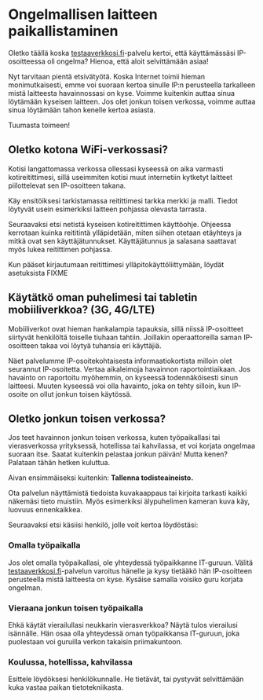 # Ongelmallisen laitteen paikallistaminen

Oletko täällä koska [testaaverkkosi.fi](https://testaaverkkosi.fi)-palvelu kertoi, että käyttämässäsi IP-osoitteessa oli ongelma? Hienoa, että aloit selvittämään asiaa!

Nyt tarvitaan pientä etsivätyötä. Koska Internet toimii hieman monimutkaisesti, emme voi suoraan kertoa sinulle IP:n perusteella tarkalleen mistä laitteesta havainnossasi on kyse. Voimme kuitenkin auttaa sinua löytämään kyseisen laitteen. Jos olet jonkun toisen verkossa, voimme auttaa sinua löytämään tahon kenelle kertoa asiasta.

Tuumasta toimeen!

## Oletko kotona WiFi-verkossasi?

Kotisi langattomassa verkossa ollessasi kyseessä on aika varmasti kotireitittimesi, sillä useimmiten kotisi muut internetiin kytketyt laitteet piilottelevat sen IP-osoitteen takana.

Käy ensitöiksesi tarkistamassa reitittimesi tarkka merkki ja malli. Tiedot löytyvät usein esimerkiksi laitteen pohjassa olevasta tarrasta.

Seuraavaksi etsi netistä kyseisen kotireitittimen käyttöohje. Ohjeessa kerrotaan kuinka reititintä ylläpidetään, miten siihen otetaan etäyhteys ja mitkä ovat sen käyttäjätunnukset. Käyttäjätunnus ja salasana saattavat myös lukea reitittimen pohjassa.

Kun pääset kirjautumaan reitittimesi ylläpitokäyttöliittymään, löydät asetuksista FIXME

## Käytätkö oman puhelimesi tai tabletin mobiiliverkkoa? (3G, 4G/LTE)

Mobiiliverkot ovat hieman hankalampia tapauksia, sillä niissä IP-osoitteet siirtyvät henkilöltä toiselle tiuhaan tahtiin. Joillakin operaattoreilla saman IP-osoitteen takaa voi löytyä tuhansia eri käyttäjiä.

Näet palvelumme IP-osoitekohtaisesta informaatiokortista milloin olet seurannut IP-osoitetta. Vertaa aikaleimoja havainnon raportointiaikaan. Jos havainto on raportoitu myöhemmin, on kyseessä todennäköisesti sinun laitteesi. Muuten kyseessä voi olla havainto, joka on tehty silloin, kun IP-osoite on ollut jonkun toisen käytössä.

## Oletko jonkun toisen verkossa?

Jos teet havainnon jonkun toisen verkossa, kuten työpaikallasi tai vierasverkossa yrityksessä, hotellissa tai kahvilassa, et voi korjata ongelmaa suoraan itse. Saatat kuitenkin pelastaa jonkun päivän! Mutta kenen? Palataan tähän hetken kuluttua.

Aivan ensimmäiseksi kuitenkin: **Tallenna todisteaineisto.**

Ota palvelun näyttämistä tiedoista kuvakaappaus tai kirjoita tarkasti kaikki näkemäsi tieto muistiin. Myös esimerkiksi älypuhelimen kameran kuva käy, luovuus ennenkaikkea.

Seuraavaksi etsi käsiisi henkilö, jolle voit kertoa löydöstäsi:

### Omalla työpaikalla

Jos olet omalla työpaikallasi, ole yhteydessä työpaikkanne IT-guruun. Välitä [testaaverkkosi.fi](https://testaaverkkosi.fi)-palvelun varoitus hänelle ja kysy tietääkö hän IP-osoitteen perusteella mistä laitteesta on kyse. Kysäise samalla voisiko guru korjata ongelman.

### Vieraana jonkun toisen työpaikalla

Ehkä käytät vierailullasi neukkarin vierasverkkoa? Näytä tulos vierailusi isännälle. Hän osaa olla yhteydessä oman työpaikkansa IT-guruun, joka puolestaan voi guruilla verkon takaisin priimakuntoon.

### Koulussa, hotellissa, kahvilassa

Esittele löydöksesi henkilökunnalle. He tietävät, tai pystyvät selvittämään kuka vastaa paikan tietotekniikasta.

